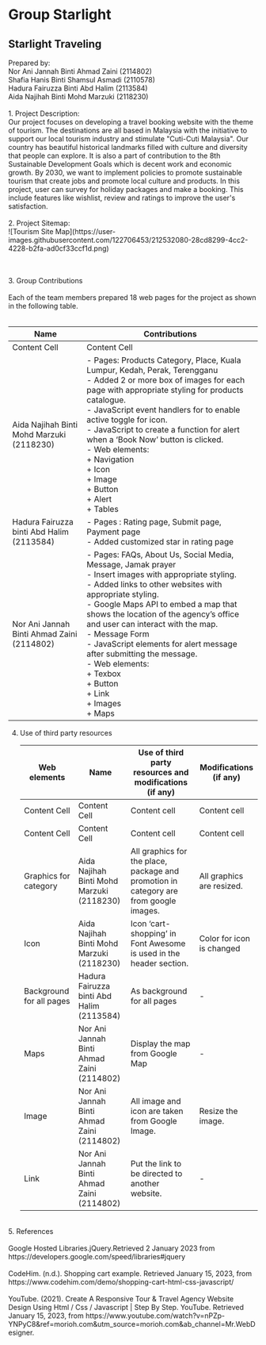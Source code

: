 # Group Starlight 
<h2> Starlight Traveling </h2> 
Prepared by: <br>
Nor Ani Jannah Binti Ahmad Zaini (2114802) <br>
Shafia Hanis Binti Shamsul Asmadi (2110578) <br>
Hadura Fairuzza Binti Abd Halim (2113584) <br> 
Aida Najihah Binti Mohd Marzuki (2118230) <br> <br>
1. Project Description: <br>
Our project focuses on developing a travel booking website with the theme of tourism. The destinations are all based in Malaysia with the initiative to support our local tourism industry and stimulate "Cuti-Cuti Malaysia". Our country has beautiful historical landmarks filled with culture and diversity that people can explore. It is also a part of contribution to the 8th Sustainable Development Goals which is decent work and economic growth. By 2030, we want to implement policies to promote sustainable tourism that create jobs and promote local culture and products. In this project, user can survey for holiday packages and make a booking. This include features like wishlist, review and ratings to improve the user's satisfaction. <br><br>
2. Project Sitemap:<br>
![Tourism Site Map](https://user-images.githubusercontent.com/122706453/212532080-28cd8299-4cc2-4228-b2fa-ad0cf33ccf1d.png)

<br><br>
3. Group Contributions <br><br>
   Each of the team members prepared 18 web pages for the project as shown in the following table.
   <br><br>
   
   | Name  | Contributions |
   | ------------- | ------------- |
   | Content Cell  | Content Cell  |
   | Aida Najihah Binti Mohd Marzuki <br> (2118230) | -	Pages: Products Category, Place, Kuala Lumpur, Kedah, Perak, Terengganu <br> - Added 2 or more box of images for each page with appropriate styling for products catalogue.<br> - JavaScript event handlers for to enable active toggle for icon. <br> - JavaScript to create a function for alert when a ‘Book Now’ button is clicked. <br> -	Web elements: <br> + Navigation <br> + Icon <br> + Image <br> + Button <br>+ Alert <br> + Tables |
   | Hadura Fairuzza binti Abd Halim <br> (2113584)  | - Pages : Rating page, Submit page, Payment page <br> - Added customized star in rating page  |
   | Nor Ani Jannah Binti Ahmad Zaini <br> (2114802)  | - Pages: FAQs, About Us, Social Media, Message, Jamak prayer <br> - Insert images with appropriate styling. <br> - Added links to other websites with appropriate styling. <br> - Google Maps API to embed a map that shows the location of the agency’s office and user can interact with the map. <br> - Message Form <br> - JavaScript elements for alert message after submitting the message. <br> - Web elements: <br> + Texbox <br> + Button <br> + Link <br> + Images <br> + Maps  |
   
4. Use of third party resources 
   <br>
   
   | Web elements  | Name | Use of third party resources and modifications (if any) | Modifications (if any) |
   | ------------- | ------------- | ------------- | ------------- |
   | Content Cell  | Content Cell  | Content cell  | Content cell  |
   | Content Cell  | Content Cell  | Content cell  | Content cell  |
   | Graphics for category  | Aida Najihah Binti Mohd Marzuki <br> (2118230)  | All graphics for the place, package and promotion in category are from google images. | All graphics are resized.  |
   | Icon  | Aida Najihah Binti Mohd Marzuki <br> (2118230)  | Icon ‘cart-shopping’ in Font Awesome is used in the header section. | Color for icon is changed  |
   | Background for all pages  | Hadura Fairuzza binti Abd Halim <br> (2113584)  | As background for all pages  | -  |
   | Maps  | Nor Ani Jannah Binti Ahmad Zaini <br> (2114802)  | Display the map from Google Map  | -  |
   | Image | Nor Ani Jannah Binti Ahmad Zaini <br> (2114802)  | All image and icon are taken from Google Image.  | Resize the image.  |
   | Link  | Nor Ani Jannah Binti Ahmad Zaini <br> (2114802)  | Put the link to be directed to another website.  | -  |
<br>
5.  References
<br><br>
Google Hosted Libraries.jQuery.Retrieved 2 January 2023 from <br> https://developers.google.com/speed/libraries#jquery
<br><br>
CodeHim. (n.d.). Shopping cart example. Retrieved January 15, 2023, from https://www.codehim.com/demo/shopping-cart-html-css-javascript/
<br><br>
YouTube. (2021). Create A Responsive Tour & Travel Agency Website Design Using Html / Css / Javascript | Step By Step. YouTube. Retrieved January 15, 2023, from https://www.youtube.com/watch?v=nPZp-YNPyC8&ref=morioh.com&utm_source=morioh.com&ab_channel=Mr.WebDesigner. 
   
   
  




  
